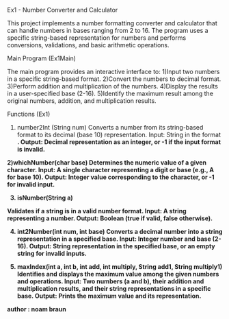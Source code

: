 Ex1 - Number Converter and Calculator

This project implements a number formatting converter and calculator that can handle numbers in bases ranging from 2 to 16. The program uses a specific string-based representation for numbers and performs conversions, validations, and basic arithmetic operations.

Main Program (Ex1Main)

The main program provides an interactive interface to:
1)Input two numbers in a specific string-based format.
2)Convert the numbers to decimal format.
3)Perform addition and multiplication of the numbers.
4)Display the results in a user-specified base (2-16).
5)Identify the maximum result among the original numbers, addition, and multiplication results.

Functions (Ex1)

1. number2Int (String num)
Converts a number from its string-based format to its decimal (base 10) representation.
Input: String in the format <number><b><base>.
Output: Decimal representation as an integer, or -1 if the input format is invalid.

2)whichNumber(char base)
Determines the numeric value of a given character.
Input: A single character representing a digit or base (e.g., A for base 10).
Output: Integer value corresponding to the character, or -1 for invalid input.

3. isNumber(String a)

Validates if a string is in a valid number format.
Input: A string representing a number.
Output: Boolean (true if valid, false otherwise).

4. int2Number(int num, int base)
Converts a decimal number into a string representation in a specified base.
Input: Integer number and base (2-16).
Output: String representation in the specified base, or an empty string for invalid inputs.

5. maxIndex(int a, int b, int add, int multiply, String add1, String multiply1)
Identifies and displays the maximum value among the given numbers and operations.
Input: Two numbers (a and b), their addition and multiplication results, and their string representations in a specific base.
Output: Prints the maximum value and its representation.

author : noam braun
